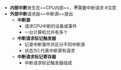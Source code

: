 - **内部中断**发生在==CPU内部==，**不**需要中断请求 #注意
- **外部中断**请求由==中断源==提出
	- **中断源**
		- 请求CPU中断的设备或事件
		- 一台计算机允许有多个
	- **中断请求标记触发器**
		- 记录中断事件并区分不同中断源
		- 状态为1,代表中断源有请求
	- **中断请求标记寄存器**
		- 中断请求标记触发器组成
